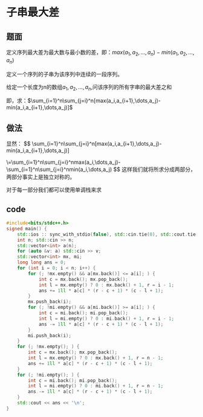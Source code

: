# 子串最大差

## 题面

定义序列最大差为最大数与最小数的差，即：$max(a_1,a_2,\dots,a_n)-min(a_1,a_2,\dots,a_n)$

定义一个序列的子串为该序列中连续的一段序列。

给定一个长度为n的数组$a_1,a_2,\dots,a_n$,问该序列的所有字串的最大差之和

即，求：$\sum_{i=1}^n\sum_{j=i}^n[max(a_i,a_{i+1},\dots,a_j)-min(a_i,a_{i+1},\dots,a_j)]$

## 做法

显然：
$$
\sum_{i=1}^n\sum_{j=i}^n[max(a_i,a_{i+1},\dots,a_j)-min(a_i,a_{i+1},\dots,a_j)]

\\=\sum_{i=1}^n\sum_{j=i}^nmax(a_i,\dots,a_j)-\sum_{i=1}^n\sum_{j=i}^nmin(a_i,\dots,a_j)
$$
这样我们就将所求分成两部分，两部分事实上是独立对称的。

对于每一部分我们都可以使用单调栈来求

## code

```c++
#include<bits/stdc++.h>
signed main() {
    std::ios :: sync_with_stdio(false), std::cin.tie(0), std::cout.tie(0);
    int n; std::cin >> n;
    std::vector<int> a(n);
    for (auto &v: a) std::cin >> v;
    std::vector<int> mx, mi;
    long long ans = 0;
    for (int i = 0; i < n; i++) {
        for (; !mx.empty() && a[mx.back()] <= a[i]; ) {
            int c = mx.back(); mx.pop_back();
            int l = mx.empty() ? 0 : mx.back() + 1, r = i - 1;
            ans += 1ll * a[c] * (r - c + 1) * (c - l + 1);
        }
        mx.push_back(i);
        for (; !mi.empty() && a[mi.back()] >= a[i]; ) {
            int c = mi.back(); mi.pop_back();
            int l = mi.empty() ? 0 : mi.back() + 1, r = i - 1;
            ans -= 1ll * a[c] * (r - c + 1) * (c - l + 1);
        }
        mi.push_back(i);
    }
    for (; !mx.empty(); ) {
        int c = mx.back(); mx.pop_back();
        int l = mx.empty() ? 0 : mx.back() + 1, r = n - 1;
        ans += 1ll * a[c] * (r - c + 1) * (c - l + 1);
    }
    for (; !mi.empty(); ) {
        int c = mi.back(); mi.pop_back();
        int l = mi.empty() ? 0 : mi.back() + 1, r = n - 1;
        ans -= 1ll * a[c] * (r - c + 1) * (c - l + 1);
    }
    std::cout << ans << '\n';
}
```

